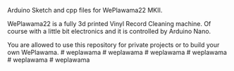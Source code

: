 
Arduino Sketch and cpp files for WePlawama22 MKII.

WePlawama22 is a fully 3d printed Vinyl Record Cleaning machine.
Of course with a little bit electronics and it is controlled by
Arduino Nano.


You are allowed to use this repository for private projects or to
build your own WePlawama.
#   w e p l a w a m a  
 #   w e p l a w a m a  
 #   w e p l a w a m a  
 #   w e p l a w a m a  
 #   w e p l a w a m a  
 #   w e p l a w a m a  
 